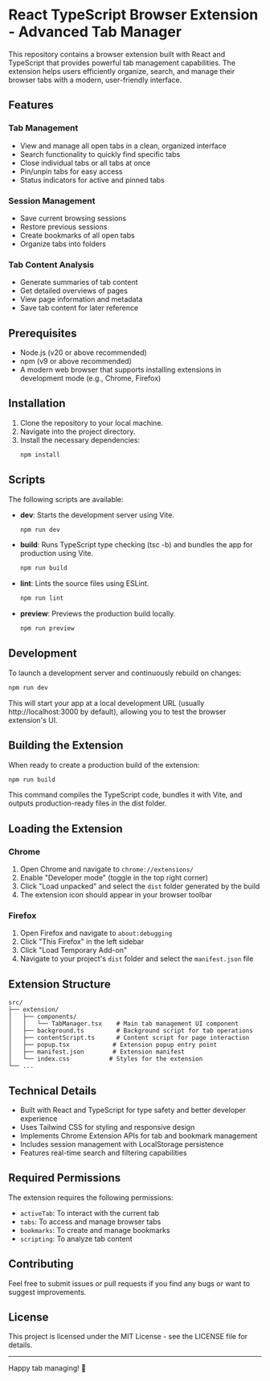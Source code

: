 # React TypeScript Browser Extension - Advanced Tab Manager

This repository contains a browser extension built with React and TypeScript that provides powerful tab management capabilities. The extension helps users efficiently organize, search, and manage their browser tabs with a modern, user-friendly interface.

## Features

### Tab Management
- View and manage all open tabs in a clean, organized interface
- Search functionality to quickly find specific tabs
- Close individual tabs or all tabs at once
- Pin/unpin tabs for easy access
- Status indicators for active and pinned tabs

### Session Management
- Save current browsing sessions
- Restore previous sessions
- Create bookmarks of all open tabs
- Organize tabs into folders

### Tab Content Analysis
- Generate summaries of tab content
- Get detailed overviews of pages
- View page information and metadata
- Save tab content for later reference

## Prerequisites

- Node.js (v20 or above recommended)
- npm (v9 or above recommended)
- A modern web browser that supports installing extensions in development mode (e.g., Chrome, Firefox)

## Installation

1. Clone the repository to your local machine.
2. Navigate into the project directory.
3. Install the necessary dependencies:
   ```bash
   npm install
   ```

## Scripts

The following scripts are available:

- **dev**: Starts the development server using Vite.
  ```bash
  npm run dev
  ```
- **build**: Runs TypeScript type checking (tsc -b) and bundles the app for production using Vite.
  ```bash
  npm run build
  ```
- **lint**: Lints the source files using ESLint.
  ```bash
  npm run lint
  ```
- **preview**: Previews the production build locally.
  ```bash
  npm run preview
  ```

## Development

To launch a development server and continuously rebuild on changes:

```bash
npm run dev
```

This will start your app at a local development URL (usually http://localhost:3000 by default), allowing you to test the browser extension's UI.

## Building the Extension

When ready to create a production build of the extension:

```bash
npm run build
```

This command compiles the TypeScript code, bundles it with Vite, and outputs production-ready files in the dist folder.

## Loading the Extension

### Chrome
1. Open Chrome and navigate to `chrome://extensions/`
2. Enable "Developer mode" (toggle in the top right corner)
3. Click "Load unpacked" and select the `dist` folder generated by the build
4. The extension icon should appear in your browser toolbar

### Firefox
1. Open Firefox and navigate to `about:debugging`
2. Click "This Firefox" in the left sidebar
3. Click "Load Temporary Add-on"
4. Navigate to your project's `dist` folder and select the `manifest.json` file

## Extension Structure

```
src/
├── extension/
│   ├── components/
│   │   └── TabManager.tsx    # Main tab management UI component
│   ├── background.ts         # Background script for tab operations
│   ├── contentScript.ts      # Content script for page interaction
│   ├── popup.tsx            # Extension popup entry point
│   ├── manifest.json        # Extension manifest
│   └── index.css           # Styles for the extension
└── ...
```

## Technical Details

- Built with React and TypeScript for type safety and better developer experience
- Uses Tailwind CSS for styling and responsive design
- Implements Chrome Extension APIs for tab and bookmark management
- Includes session management with LocalStorage persistence
- Features real-time search and filtering capabilities

## Required Permissions

The extension requires the following permissions:
- `activeTab`: To interact with the current tab
- `tabs`: To access and manage browser tabs
- `bookmarks`: To create and manage bookmarks
- `scripting`: To analyze tab content

## Contributing

Feel free to submit issues or pull requests if you find any bugs or want to suggest improvements.

## License

This project is licensed under the MIT License - see the LICENSE file for details.

---

Happy tab managing! 🚀
